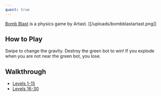 ```yaml
---
quest: true
---
```


[Bomb Blast](https://play.fancade.com/5EE418F188962CCA) is a physics game by Artast.
[[/uploads/bombblastartast.png]]

## How to Play

Swipe to change the gravity. Destroy the green bot to win! If you explode when you are not near the green bot, you lose.

## Walkthrough

- [Levels 1-15](https://www.youtube.com/watch?v=c9sTul5OKPQ)
- [Levels 16-30](https://www.youtube.com/watch?v=WMAv-4swZcw)